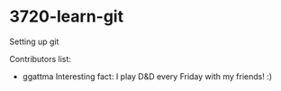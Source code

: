 # 3720-learn-git
Setting up git

Contributors list:
- ggattma
Interesting fact: I play D&D every Friday with my friends! :)
